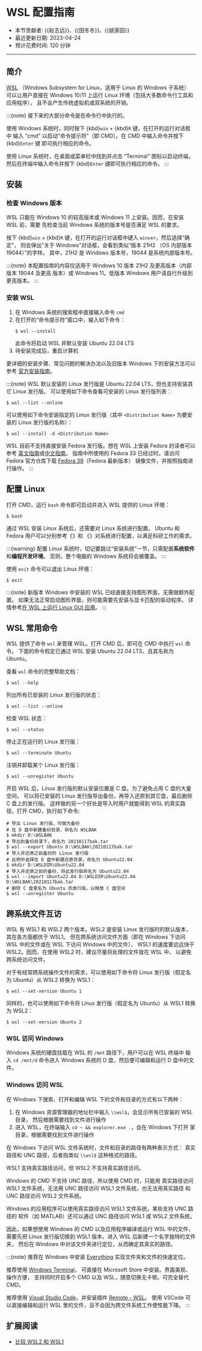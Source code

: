 # WSL 配置指南

- 本节贡献者: {{赵志远}}、{{田冬冬}}、{{姚家园}}
- 最近更新日期: 2023-04-24
- 预计花费时间: 120 分钟

---

## 简介

[WSL](https://docs.microsoft.com/zh-cn/windows/wsl/)
（Windows Subsystem for Linux，适用于 Linux 的 Windows 子系统）
可以让用户直接在 Windows 10/11 上运行 Linux 环境（包括大多数命令行工具和应用程序），
且不会产生传统虚拟机或双系统的开销。

:::{note}
接下来的大部分命令是在命令行中执行的。

使用 Windows 系统时，同时按下 {kbd}`win` + {kbd}`R` 键，在打开的运行对话框中
输入 “cmd” 以启动“命令提示符”（即 CMD）。在 CMD 中输入命令并按下 {kbd}`Enter` 键
即可执行相应的命令。

使用 Linux 系统时，在桌面或菜单栏中找到并点击 “Terminal” 图标以启动终端，
然后在终端中输入命令并按下 {kbd}`Enter` 键即可执行相应的命令。
:::

## 安装

### 检查 Windows 版本

WSL 只能在 Windows 10 的较高版本或 Windows 11 上安装。因而，在安装 WSL 前，需要
先检查当前 Windows 系统的版本号是否满足 WSL 的要求。

按下 {kbd}`win` + {kbd}`R` 键，在打开的运行对话框中键入 `winver`，然后选择“确定”，
则会弹出“关于 Windows”对话框，会看到类似“版本 21H2 （OS 内部版本 19044）”的字样。
其中，21H2 是 Windows 版本号，19044 是系统内部版本号。

:::{note}
本配置指南的内容仅适用于 Windows 10 版本 21H2 及更高版本（内部版本 19044 及更高
版本）或 Windows 11。低版本 Windows 用户请自行升级到更高版本。
:::

### 安装 WSL

1.  在 Windows 系统的搜索框中直接输入命令 `cmd`
2.  在打开的“命令提示符”窗口中，输入如下命令：
    ```
    $ wsl --install
    ```
    此命令将启动 WSL 并默认安装 Ubuntu 22.04 LTS
3.  待安装完成后，重启计算机

更详细的安装步骤、常见问题的解决办法以及旧版本 Windows 下的安装方法可以参考
[官方安装指南](https://docs.microsoft.com/zh-cn/windows/wsl/install)。

:::{note}
WSL 默认安装的 Linux 发行版是 Ubuntu 22.04 LTS，但也支持安装其它 Linux 发行版。
可以使用如下命令查看可安装的 Linux 发行版列表：
```
$ wsl --list --online
```
可以使用如下命令安装指定的 Linux 发行版（其中 `<Distribution Name>` 为要安装的
Linux 发行版的名称）：
```
$ wsl --install -d <Distribution Name>
```

WSL 目前不支持直接安装 Fedora 发行版。想在 WSL 上安装 Fedora 的读者可以参考
[英文指南](https://fedoramagazine.org/wsl-fedora-33/)或[中文指南](https://suiahae.me/Using-Fedora-33-on-Windows-10-WSL2/)。
指南中所使用的 Fedora 33 已经过时。请访问 Fedora 官方仓库下载
[Fedora 39](https://github.com/fedora-cloud/docker-brew-fedora/tree/39/x86_64)（Fedora 最新版本）
镜像文件，并按照指南进行操作。
:::

## 配置 Linux

打开 CMD，运行 `bash` 命令即可启动并进入 WSL 提供的 Linux 环境：
```
$ bash
```

通过 WSL 安装 Linux 系统后，还需要对 Linux 系统进行配置。
Ubuntu 和 Fedora 用户可以分别参考《[](/computer/ubuntu-setup)》和
《[](/computer/fedora-setup)》对系统进行配置，以满足科研工作的需求。

:::{warning}
配置 Linux 系统时，切记要跳过“安装系统”一节，只需配置**系统软件**和**编程开发环境**。
否则，整个电脑的 Windows 系统将会被覆盖。
:::

使用 `exit` 命令可以退出 Linux 环境：
```
$ exit
```

:::{note}
新版本 Windows 中安装的 WSL 已经直接支持图形界面，无需做额外配置。
如果无法正常启动图形界面，则可能需要先安装与显卡匹配的驱动程序。
详情参考[在 WSL 上运行 Linux GUI 应用](https://learn.microsoft.com/zh-cn/windows/wsl/tutorials/gui-apps)。
:::

## WSL 常用命令

WSL 提供了命令 `wsl` 来管理 WSL。打开 CMD 后，即可在 CMD 中执行 `wsl` 命令。
下面的命令假定已通过 WSL 安装 Ubuntu 22.04 LTS，且其名称为 Ubuntu。

查看 `wsl` 命令的完整帮助文档：
```
$ wsl --help
```

列出所有已安装的 Linux 发行版的状态：
```
$ wsl --list --online
```

检查 WSL 状态：
```
$ wsl --status
```

停止正在运行的 Linux 发行版：
```
$ wsl --terminate Ubuntu
```

注销并卸载某个 Linux 发行版：
```
$ wsl --unregister Ubuntu
```

开启 WSL 后，Linux 发行版的默认安装位置是 C 盘。为了避免占用 C 盘的大量空间，
可以将已安装的 Linux 发行版导出备份，再导入还原到其它盘，最后删除 C 盘上的发行版。
这样做的另一个好处是导入时用户就能得到 WSL 的真实路径。打开 CMD，执行如下命令:
```
# 导出 Linux 发行版，可做为备份
# 在 D 盘中新建备份目录，命名为 WSLBAK
$ mkdir D:\WSLBAK
# 导出到备份目录下，命名为 20210117bak.tar
$ wsl --export Ubuntu D:\WSLBAK\20210117bak.tar
# 导入并还原之前备份的 Linux 发行版
# 此例中选择在 D 盘中新建还原目录，命名为 Ubuntu22.04
$ mkdir D:\WSLDIR\Ubuntu22.04
# 导入并还原之前的备份，将此发行版命名为 Ubuntu22.04
$ wsl --import Ubuntu22.04 D:\WSLDIR\Ubuntu22.04 D:\WSLBAK\20210117bak.tar
# 删除 C 盘里名为 Ubuntu 的发行版，以释放 C 盘空间
$ wsl --unregister Ubuntu
```

## 跨系统文件互访

WSL 有 WSL1 和 WSL2 两个版本。WSL2 是安装 Linux 发行版时的默认版本，其在各方面都优于 WSL1。
但在跨系统访问文件方面（即在 Windows 下访问 WSL 中的文件或在 WSL 下访问 Windows 中的文件），
WSL1 的速度要远远快于 WSL2。因而，在使用 WSL2 时，建议尽量将处理的文件放在 WSL 中，
以避免跨系统访问文件。

对于有经常跨系统操作文件的需求，可以使用如下命令将 Linux 发行版（假定名为 Ubuntu）从 WSL2 转换为 WSL1：
```
$ wsl --set-version Ubuntu 1
```
同样的，也可以使用如下命令将 Linux 发行版（假定名为 Ubuntu）从 WSL1 转换为 WSL2：
```
$ wsl --set-version Ubuntu 2
```

### WSL 访问 Windows

Windows 系统的硬盘挂载在 WSL 的 `/mnt` 路径下，用户可以在 WSL 终端中
输入 `cd /mnt/d` 命令进入 Windows 系统的 D 盘，然后便可编辑和运行 D 盘中的文件。

### Windows 访问 WSL

在 Windows 下搜索、打开和编辑 WSL 下的文件和目录的方式有以下两种：

1. 在 Windows 资源管理器的地址栏中输入 `\\wsl$`，会显示所有已安装的 WSL 目录，
   然后根据需要找到文件进行操作
2. 进入 WSL，在终端输入 `cd ~ && explorer.exe .`，会在 Windows 下打开
   家目录，根据需要找到文件进行操作

在 Windows 下访问 WSL 文件系统时，文件和目录的路径有两种表示方式：
真实路径和 UNC 路径，后者指类似 `\\wsl$` 这种格式的路径。

WSL1 支持真实路径访问，但 WSL2 不支持真实路径访问。

Windows 的 CMD 不支持 UNC 路径，所以使用 CMD 时，只能用
真实路径访问 WSL1 文件系统，无法用 UNC 路径访问 WSL1 文件系统，也无法用真实路径
和 UNC 路径访问 WSL2 文件系统。

Windows 的应用程序可以使用真实路径访问 WSL1 文件系统，某些支持 UNC 路径的
软件（如 MATLAB）还可以通过 UNC 路径访问 WSL1 或 WSL2 文件系统。

因此，如果想使用 Windows 的 CMD 以及应用程序编译或运行 WSL 中的文件，
需要先把 Linux 发行版切换到 WSL1 版本，进入 WSL 后新建一个名字独特的文件夹，
然后在 Windows 中对该文件夹进行定位，从而确定其真实的路径。

:::{note}
推荐在 Windows 中安装 [Everything](https://www.voidtools.com/zh-cn/)
实现文件夹和文件的快速定位。

推荐使用 [Windows Terminal](https://docs.microsoft.com/zh-cn/windows/terminal/)，
可直接在 Microsoft Store 中安装。界面美观、操作方便，
支持同时开启多个 CMD 以及 WSL，随意切换无卡顿。可完全替代 CMD。

推荐使用 [Visual Studio Code](https://code.visualstudio.com/)，并安装插件
[Remote - WSL](https://marketplace.visualstudio.com/items?itemName=ms-vscode-remote.remote-wsl)。
使用 VSCode 可以直接编辑和运行 WSL 里的文件，且不会因为跨文件系统工作使性能下降。
:::

## 扩展阅读

-  [比较 WSL2 和 WSL1](https://learn.microsoft.com/zh-cn/windows/wsl/compare-versions)
